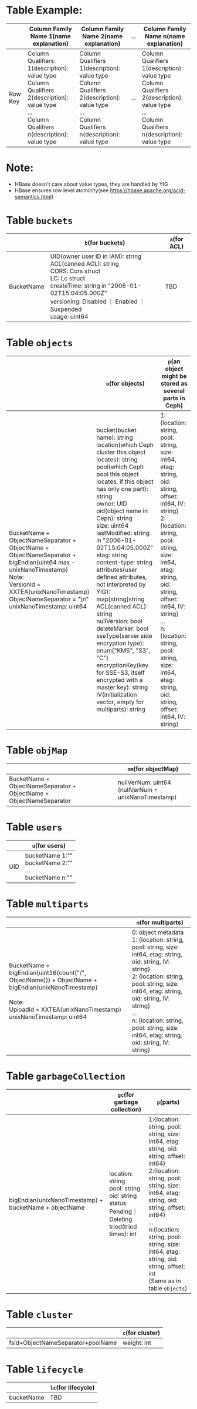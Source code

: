 # Table Example:

|       | Column Family Name 1(name explanation) | Column Family Name 2(name explanation) | ... | Column Family Name n(name explanation)|
|-------|----------------------------------------|----------------------------------------|-----|---------------------------------------|
|Row Key | Column Qualifiers 1(description): value type <br> Column Qualifiers 2(description): value type <br> ... <br> Column Qualifiers n(description): value type | Column Qualifiers 1(description): value type <br> Column Qualifiers 2(description): value type <br> ... <br> Column Qualifiers n(description): value type | ... | Column Qualifiers 1(description): value type <br> Column Qualifiers 2(description): value type <br> ... <br> Column Qualifiers n(description): value type|

# Note:
 - HBase doesn't care about value types, they are handled by YIG
 - HBase ensures row level atomicity(see https://hbase.apache.org/acid-semantics.html)
 
# Table `buckets`

|       | `b`(for buckets) | `a`(for ACL)|
|-------|----------------------------------------|----------------------------------------|
|BucketName | UID(owner user ID in IAM): string <br> ACL(canned ACL): string <br> CORS: Cors struct <br> LC: Lc struct <br> createTime: string in "2006-01-02T15:04:05.000Z" <br> versioning: Disabled ｜ Enabled ｜ Suspended <br> usage: uint64 | TBD|

# Table `objects`

|       | `o`(for objects) |  `p`(an object might be stored as several parts in Ceph)
|-------|----------------------------------------|----------------------------------------|
|BucketName + ObjectNameSeparator + ObjectName + ObjectNameSeparator +  <br> bigEndian(uint64.max - unixNanoTimestamp) <br> Note: <br> VersionId = XXTEA(unixNanoTimestamp) <br> ObjectNameSeparator = "\n" <br> unixNanoTimestamp: uint64 | bucket(bucket name): string <br> location(which Ceph cluster this object locates): string <br> pool(which Ceph pool this object locates, if this object has only one part): string <br> owner: UID <br> oid(object name in Ceph): string <br> size: uint64 <br> lastModified: string in "2006-01-02T15:04:05.000Z" <br> etag: string <br> content-type: string <br> attributes(user defined attributes, not interpreted by YIG): map[string]string <br> ACL(canned ACL): string <br> nullVersion: bool <br> deleteMarker: bool <br> sseType(server side encryption type): enum{"KMS", "S3", "C"} <br> encryptionKey(key for SSE-S3, itself encrypted with a master key): string <br> IV(initialization vector, empty for multiparts): string | 1:{location: string, pool: string, size: int64, etag: string, oid: string, offset: int64, IV: string} <br> 2:{location: string, pool: string, size: int64, etag: string, oid: string, offset: int64, IV: string} <br> ... <br> n:{location: string, pool: string, size: int64, etag: string, oid: string, offset: int64, IV: string}|

# Table `objMap`

|       | `om`(for objectMap)|
|-------|----------------------------------------|
|BucketName + ObjectNameSeparator + ObjectName + ObjectNameSeparator | nullVerNum: uint64 <br>  (nullVerNum = unixNanoTimestamp)|

# Table `users`

|       | `u`(for users)|
|-------|----------------------------------------|
|UID | bucketName 1:"" <br> bucketName 2:"" <br> ... <br> bucketName n:""|

# Table `multiparts`

|       | `m`(for multiparts)|
|-------|----------------------------------------|
|BucketName + bigEndian(uint16(count("/", ObjectName))) + ObjectName + bigEndian(unixNanoTimestamp) <br> <br> Note: <br> UploadId = XXTEA(unixNanoTimestamp) <br> unixNanoTimestamp: uint64 | 0: object metadata <br> 1: {location: string, pool: string, size: int64, etag: string, oid: string, IV: string} <br> 2: {location: string, pool: string, size: int64, etag: string, oid: string, IV: string} <br> ... <br> n: {location: string, pool: string, size: int64, etag: string, oid: string, IV: string}|

# Table `garbageCollection`

|       | `gc`(for garbage collection) | `p`(parts)|
|-------|----------------------------------------|--------|
|bigEndian(unixNanoTimestamp) + bucketName + objectName | location: string <br> pool: string <br> oid: string <br> status: Pending｜Deleting <br> tried(tried times): int | 1:{location: string, pool: string, size: int64, etag: string, oid: string, offset: int64} <br> 2:{location: string, pool: string, size: int64, etag: string, oid: string, offset: int64} <br> ... <br> n:{location: string, pool: string, size: int64, etag: string, oid: string, offset: int <br> (Same as in table `objects`)|

# Table `cluster`

|       | `c`(for cluster)|
|-------|----------------------------------------|
|fsid+ObjectNameSeparator+poolName | weight: int|

# Table `lifecycle`

|       | `lc`(for lifecycle)|
|-------|----------------------------------------|
|bucketName | TBD|
